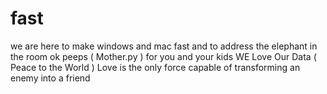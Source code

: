 # fast
we are here to make  windows and mac fast and to address the  elephant in the room 
ok peeps ( Mother.py )  for you and your kids  WE Love Our Data  ( Peace to the World )
Love is the only force capable of  transforming  an enemy into a friend
